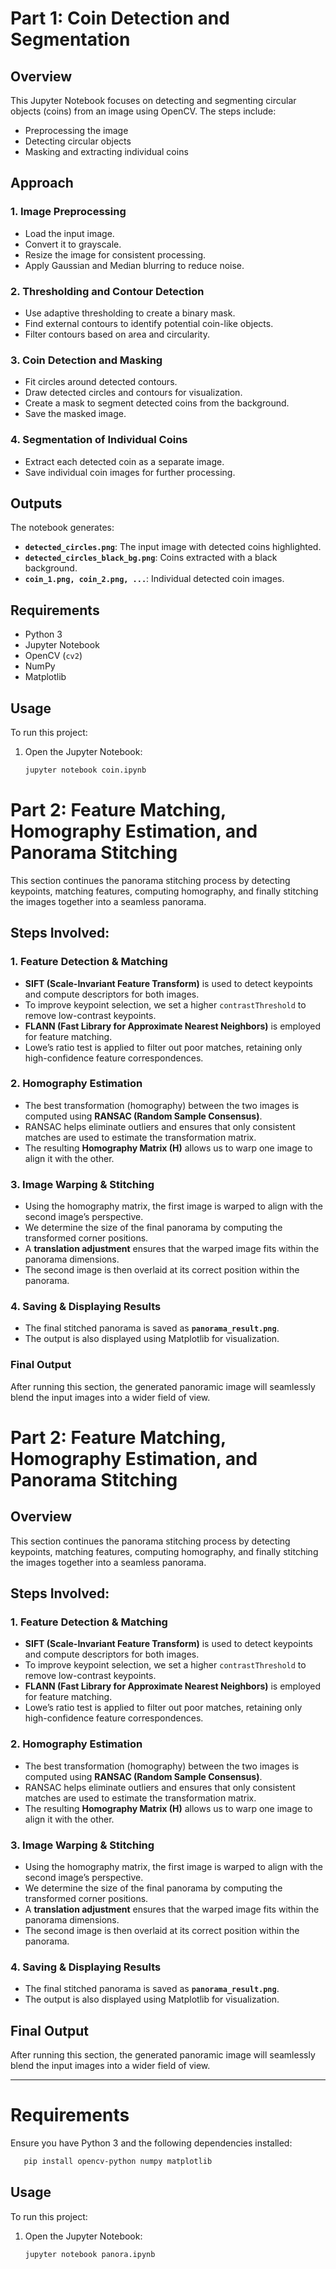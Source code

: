 # Part 1: Coin Detection and Segmentation

## Overview
This Jupyter Notebook focuses on detecting and segmenting circular objects (coins) from an image using OpenCV. The steps include:

- Preprocessing the image
- Detecting circular objects
- Masking and extracting individual coins

## Approach

### 1. Image Preprocessing
- Load the input image.
- Convert it to grayscale.
- Resize the image for consistent processing.
- Apply Gaussian and Median blurring to reduce noise.

### 2. Thresholding and Contour Detection
- Use adaptive thresholding to create a binary mask.
- Find external contours to identify potential coin-like objects.
- Filter contours based on area and circularity.

### 3. Coin Detection and Masking
- Fit circles around detected contours.
- Draw detected circles and contours for visualization.
- Create a mask to segment detected coins from the background.
- Save the masked image.

### 4. Segmentation of Individual Coins
- Extract each detected coin as a separate image.
- Save individual coin images for further processing.

## Outputs
The notebook generates:
- **`detected_circles.png`**: The input image with detected coins highlighted.
- **`detected_circles_black_bg.png`**: Coins extracted with a black background.
- **`coin_1.png, coin_2.png, ...`**: Individual detected coin images.

## Requirements
- Python 3
- Jupyter Notebook
- OpenCV (`cv2`)
- NumPy
- Matplotlib

## Usage
To run this project:
1. Open the Jupyter Notebook:
   ```bash
   jupyter notebook coin.ipynb


# Part 2: Feature Matching, Homography Estimation, and Panorama Stitching

This section continues the panorama stitching process by detecting keypoints, matching features, computing homography, and finally stitching the images together into a seamless panorama.

## Steps Involved:

### 1. **Feature Detection & Matching**
   - **SIFT (Scale-Invariant Feature Transform)** is used to detect keypoints and compute descriptors for both images.
   - To improve keypoint selection, we set a higher `contrastThreshold` to remove low-contrast keypoints.
   - **FLANN (Fast Library for Approximate Nearest Neighbors)** is employed for feature matching.
   - Lowe’s ratio test is applied to filter out poor matches, retaining only high-confidence feature correspondences.

### 2. **Homography Estimation**
   - The best transformation (homography) between the two images is computed using **RANSAC (Random Sample Consensus)**.
   - RANSAC helps eliminate outliers and ensures that only consistent matches are used to estimate the transformation matrix.
   - The resulting **Homography Matrix (H)** allows us to warp one image to align it with the other.

### 3. **Image Warping & Stitching**
   - Using the homography matrix, the first image is warped to align with the second image’s perspective.
   - We determine the size of the final panorama by computing the transformed corner positions.
   - A **translation adjustment** ensures that the warped image fits within the panorama dimensions.
   - The second image is then overlaid at its correct position within the panorama.

### 4. **Saving & Displaying Results**
   - The final stitched panorama is saved as **`panorama_result.png`**.
   - The output is also displayed using Matplotlib for visualization.

### **Final Output**
After running this section, the generated panoramic image will seamlessly blend the input images into a wider field of view.


# Part 2: Feature Matching, Homography Estimation, and Panorama Stitching

## Overview
This section continues the panorama stitching process by detecting keypoints, matching features, computing homography, and finally stitching the images together into a seamless panorama.

## Steps Involved:

### 1. **Feature Detection & Matching**
   - **SIFT (Scale-Invariant Feature Transform)** is used to detect keypoints and compute descriptors for both images.
   - To improve keypoint selection, we set a higher `contrastThreshold` to remove low-contrast keypoints.
   - **FLANN (Fast Library for Approximate Nearest Neighbors)** is employed for feature matching.
   - Lowe’s ratio test is applied to filter out poor matches, retaining only high-confidence feature correspondences.

### 2. **Homography Estimation**
   - The best transformation (homography) between the two images is computed using **RANSAC (Random Sample Consensus)**.
   - RANSAC helps eliminate outliers and ensures that only consistent matches are used to estimate the transformation matrix.
   - The resulting **Homography Matrix (H)** allows us to warp one image to align it with the other.

### 3. **Image Warping & Stitching**
   - Using the homography matrix, the first image is warped to align with the second image’s perspective.
   - We determine the size of the final panorama by computing the transformed corner positions.
   - A **translation adjustment** ensures that the warped image fits within the panorama dimensions.
   - The second image is then overlaid at its correct position within the panorama.

### 4. **Saving & Displaying Results**
   - The final stitched panorama is saved as **`panorama_result.png`**.
   - The output is also displayed using Matplotlib for visualization.

## Final Output
After running this section, the generated panoramic image will seamlessly blend the input images into a wider field of view.

---

# Requirements
Ensure you have Python 3 and the following dependencies installed:

```bash
   pip install opencv-python numpy matplotlib
```


## Usage
To run this project:
1. Open the Jupyter Notebook:
   ```bash
   jupyter notebook panora.ipynb


